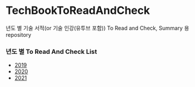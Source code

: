 # TechBookToReadAndCheck
년도 별 기술 서적(or 기술 인강(유투브 포함)) To Read and Check, Summary 용 repository


### 년도 별 To Read And Check List
- [2019](https://github.com/gaepury/TechBookToReadAndCheck/tree/master/2019)
- [2020](https://github.com/gaepury/TechBookToReadAndCheck/tree/master/2020)
- [2021](https://github.com/gaepury/TechBookToReadAndCheck/tree/master/2021)
